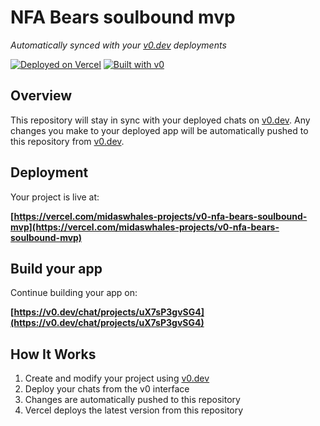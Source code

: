 # NFA Bears soulbound mvp

*Automatically synced with your [v0.dev](https://v0.dev) deployments*

[![Deployed on Vercel](https://img.shields.io/badge/Deployed%20on-Vercel-black?style=for-the-badge&logo=vercel)](https://vercel.com/midaswhales-projects/v0-nfa-bears-soulbound-mvp)
[![Built with v0](https://img.shields.io/badge/Built%20with-v0.dev-black?style=for-the-badge)](https://v0.dev/chat/projects/uX7sP3gvSG4)

## Overview

This repository will stay in sync with your deployed chats on [v0.dev](https://v0.dev).
Any changes you make to your deployed app will be automatically pushed to this repository from [v0.dev](https://v0.dev).

## Deployment

Your project is live at:

**[https://vercel.com/midaswhales-projects/v0-nfa-bears-soulbound-mvp](https://vercel.com/midaswhales-projects/v0-nfa-bears-soulbound-mvp)**

## Build your app

Continue building your app on:

**[https://v0.dev/chat/projects/uX7sP3gvSG4](https://v0.dev/chat/projects/uX7sP3gvSG4)**

## How It Works

1. Create and modify your project using [v0.dev](https://v0.dev)
2. Deploy your chats from the v0 interface
3. Changes are automatically pushed to this repository
4. Vercel deploys the latest version from this repository
